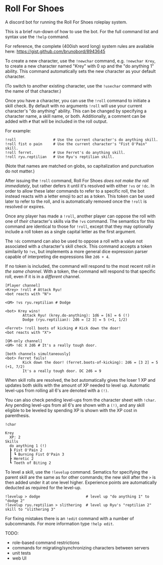# Roll For Shoes
A discord bot for running the Roll For Shoes roleplay system.

This is a brief run-down of how to use the bot. For the full command list and syntax use the `!help` command.

For reference, the complete (400ish word long) system rules are available here: https://gist.github.com/brunobord/8943645

To create a new character, use the `!newchar` command, e.g. `!newchar Krey`, to create a new character named "Krey" with 0 xp and the "do anything 1" ability.
This command automatically sets the new character as your default character.

(To switch to another existing character, use the `!usechar` command with the name of that character.)

Once you have a character, you can use the `!roll` command to initiate a skill check.
By default with no arguments `!roll` will use your current character's "do anything" ability.
This can be changed by specifying a character name, a skill name, or both.
Additionally, a comment can be added with `#` that will be included in the roll output.

For example:

```
!roll                 # Use the current character's do anything skill.
!roll fist o pain     # Use the current character's "Fist O'Pain" skill.
!roll ferret.         # Use Ferret's do anything skill.
!roll ryu.reptilian   # Use Ryu's reptilian skill.
```

(Note that names are matched on globs, so capitalization and punctuation do not matter.)

After issuing the `!roll` command, Roll For Shoes *does not make the roll immediately*, but rather defers it until it's resolved with either `!vs` or `!dc`.
In order to allow these later commands to refer to a specific roll, the bot instead reacts with a letter emoji to act as a token.
This token can be used later to refer to the roll, and is automatically removed once the `!roll` is resolved or expires.

Once any player has made a `!roll`, another player can oppose the roll with one of _their_ character's skills via the `!vs` command.
The semantics for this command are identical to those for `!roll`, except that they may optionally include a roll token as a single capital letter as the first argument.

The `!dc` command can also be used to oppose a roll with a value not associated with a character's skill check.
This command accepts a token similarily to `!vs`, but implements a more general dice expression parser capable of interpreting die expressions like `2d6 + 4`.

If no token is included, the command will respond to the most recent roll _in the same channel_.
With a token, the command will respond to that specific roll, even if it is in a _different_ channel.

```
[Player channel]
<Krey> !roll # Attack Ryu!
<bot reacts with "N">

<GM> !vs ryu.reptilian # Dodge

<bot> Krey wins!
        Attack Ryu! (krey.do-anything): 1d6 = [6] = 6 (!)
        Dodge (ryu.reptilian): 2d6 = [2 3] = 5 (+1, 1/2)

<Ferret> !roll boots of kicking # Kick down the door!
<bot reacts with "X">

[GM-only channel]
<GM> !dc X 2d6 # It's a really tough door.

[both channels simultaneously]
<bot> Ferret fails!
        Kick down the door! (ferret.boots-of-kicking): 2d6 = [3 2] = 5 (+1, 7/2)
        It's a really tough door. DC 2d6 = 9
```

When skill rolls are resolved, the bot automatically gives the loser 1 XP and updates both skills with the amount of XP needed to level up.
Automatic level-ups from rolling all 6's are denoted with a `(!)`.

You can also check pending level-ups from the character sheet with `!char`.
Any pending level-ups from all 6's are shown with a `(!)`, and any skill eligible to be leveled by spending XP is shown with the XP cost in parenthesis.

```
!char

Krey
  XP: 2
Skills
  do anything 1 (!)
  ┣ Fist O'Pain 2
  ┃ ┗ Burning Fist O'Pain 3
  ┣ Heretic 2
  ┗ Teeth of Biting 2
```


To level a skill, use the `!levelup` command.
Sematics for specifying the parent skill are the same as for other commands; the new skill after the `>` is then added under it at one level higher.
Experience points are automatically deducted as required for the level-up.

```
!levelup > dodge                     # level up "do anything 1" to "dodge 2"
!levelup ryu.reptilian > slithering  # level up Ryu's "reptilian 2" skill to "slithering 3"
```

For fixing mistakes there is an `!edit` command with a number of subcommands.
For more information type `!help edit`.


TODO:

- role-based command restrictions
- commands for migrating/synchronizing characters between servers
- unit tests
- web UI
